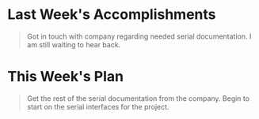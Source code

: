 # Last Week's Accomplishments

> Got in touch with company regarding needed serial documentation. I am still waiting to hear back.

# This Week's Plan

> Get the rest of the serial documentation from the company. Begin to start on the serial interfaces for the project.
